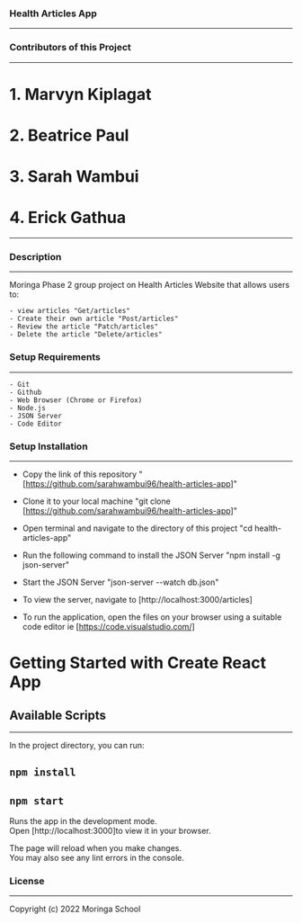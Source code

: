 ### Health Articles App
***

### Contributors of this Project
***
# 1. Marvyn Kiplagat
# 2. Beatrice Paul
# 3. Sarah Wambui
# 4. Erick Gathua
***
### Description
***
Moringa Phase 2 group project on Health Articles Website that allows users to:

    - view articles "Get/articles"
    - Create their own article "Post/articles"
    - Review the article "Patch/articles"
    - Delete the article "Delete/articles"

### Setup Requirements
***
    - Git
    - Github
    - Web Browser (Chrome or Firefox)
    - Node.js
    - JSON Server
    - Code Editor

### Setup Installation  
***
- Copy the link of this repository
"[https://github.com/sarahwambui96/health-articles-app]"  
- Clone it to your local machine
"git clone [https://github.com/sarahwambui96/health-articles-app]"
- Open terminal and navigate to the directory of this project
"cd health-articles-app"
- Run the following command to install the JSON Server
"npm install -g json-server"
- Start the JSON Server
"json-server --watch db.json"

- To view the server, navigate to [http://localhost:3000/articles]
- To run the application, open the files on your browser using a suitable code editor ie  [https://code.visualstudio.com/]

# Getting Started with Create React App

## Available Scripts
***
In the project directory, you can run: 
## `npm install`
## `npm start`

Runs the app in the development mode.\
Open [http://localhost:3000]to view it in your browser.

The page will reload when you make changes.\
You may also see any lint errors in the console.

### License
***
Copyright (c) 2022 Moringa School

